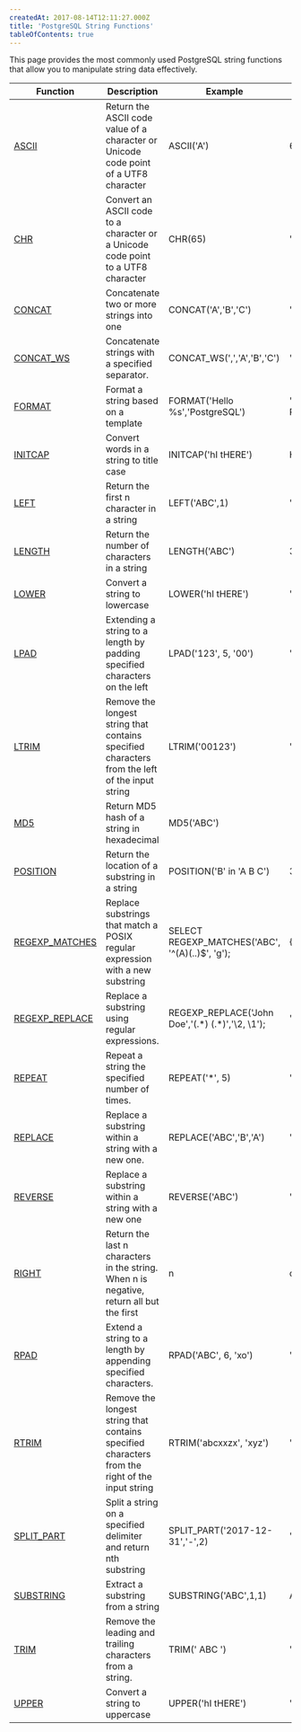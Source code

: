 ```yaml
---
createdAt: 2017-08-14T12:11:27.000Z
title: 'PostgreSQL String Functions'
tableOfContents: true
---
```


This page provides the most commonly used PostgreSQL string functions that allow you to manipulate string data effectively.  

| Function                                                                                                    | Description                                                                                     | Example                                              | Result             |
| ----------------------------------------------------------------------------------------------------------- | ----------------------------------------------------------------------------------------------- | ---------------------------------------------------- | ------------------ |
| [ASCII](/postgresql/postgresql-string-functions/postgresql-ascii)                   | Return the ASCII code value of a character or Unicode code point of a UTF8 character            | ASCII('A')                                           | 65                 |
| [CHR](/postgresql/postgresql-string-functions/postgresql-chr)                       | Convert an ASCII code to a character or a Unicode code point to a UTF8 character                | CHR(65)                                              | 'A'                |
| [CONCAT](/postgresql/postgresql-string-functions/postgresql-concat-function)        | Concatenate two or more strings into one                                                        | CONCAT('A','B','C')                                  | 'ABC'              |
| [CONCAT_WS](/postgresql/postgresql-string-functions/postgresql-concat_ws)           | Concatenate strings with a specified separator.                                                 | CONCAT_WS(',','A','B','C')                           | 'A,B,C'            |
| [FORMAT](/postgresql/postgresql-string-functions/postgresql-format)                 | Format a string based on a template                                                             | FORMAT('Hello %s','PostgreSQL')                      | 'Hello PostgreSQL' |
| [INITCAP](/postgresql/postgresql-string-functions/postgresql-letter-case-functions) | Convert words in a string to title case                                                         | INITCAP('hI tHERE')                                  | Hi There           |
| [LEFT](/postgresql/postgresql-string-functions/postgresql-left)                     | Return the first n character in a string                                                        | LEFT('ABC',1)                                        | 'A'                |
| [LENGTH](/postgresql/postgresql-string-functions/postgresql-length-function)        | Return the number of characters in a string                                                     | LENGTH('ABC')                                        | 3                  |
| [LOWER](/postgresql/postgresql-string-functions/postgresql-lower)                   | Convert a string to lowercase                                                                   | LOWER('hI tHERE')                                    | 'hi there'         |
| [LPAD](/postgresql/postgresql-string-functions/postgresql-lpad)                     | Extending a string to a length by padding specified characters on the left                      | LPAD('123', 5, '00')                                 | '00123'            |
| [LTRIM](/postgresql/postgresql-string-functions/postgresql-ltrim)                   | Remove the longest string that contains specified characters from the left of the input string  | LTRIM('00123')                                       | '123'              |
| [MD5](/postgresql/postgresql-string-functions/postgresql-md5)                       | Return MD5 hash of a string in hexadecimal                                                      | MD5('ABC')                                           |                    |
| [POSITION](/postgresql/postgresql-string-functions/postgresql-position)             | Return the location of a substring in a string                                                  | POSITION('B' in 'A B C')                             | 3                  |
| [REGEXP_MATCHES](/postgresql/postgresql-string-functions/postgresql-regexp_matches) | Replace substrings that match a POSIX regular expression with a new substring                   | SELECT REGEXP_MATCHES('ABC', '^(A)(..)\$', 'g');     | \{A,BC}             |
| [REGEXP_REPLACE](/postgresql/postgresql-string-functions/regexp_replace)            | Replace a substring using regular expressions.                                                  | REGEXP_REPLACE('John Doe','(.\*) (.\*)','\\2, \\1'); | 'Doe, John'        |
| [REPEAT](/postgresql/postgresql-string-functions/postgresql-repeat)                 | Repeat a string the specified number of times.                                                  | REPEAT('\*', 5)                                      | '\*\*\*\*\*'       |
| [REPLACE](/postgresql/postgresql-string-functions/postgresql-replace)               | Replace a substring within a string with a new one.                                             | REPLACE('ABC','B','A')                               | 'AAC'              |
| [REVERSE](/postgresql/postgresql-string-functions/postgresql-reverse)               | Replace a substring within a string with a new one                                              | REVERSE('ABC')                                       | 'CBA'              |
| [RIGHT](/postgresql/postgresql-string-functions/postgresql-right)                   | Return the last n characters in the string. When n is negative, return all but the first        | n                                                    | characters.        | RIGHT('ABC', 2) | 'BC' |
| [RPAD](/postgresql/postgresql-string-functions/postgresql-rpad)                     | Extend a string to a length by appending specified characters.                                  | RPAD('ABC', 6, 'xo')                                 | 'ABCxox'           |
| [RTRIM](/postgresql/postgresql-string-functions/postgresql-rtrim)                   | Remove the longest string that contains specified characters from the right of the input string | RTRIM('abcxxzx', 'xyz')                              | 'abc'              |
| [SPLIT_PART](/postgresql/postgresql-string-functions/postgresql-split_part)         | Split a string on a specified delimiter and return nth substring                                | SPLIT_PART('2017-12-31','-',2)                       | '12'               |
| [SUBSTRING](/postgresql/postgresql-string-functions/postgresql-substring)           | Extract a substring from a string                                                               | SUBSTRING('ABC',1,1)                                 | A'                 |
| [TRIM](/postgresql/postgresql-string-functions/postgresql-trim-function)            | Remove the leading and trailing characters from a string.                                       | TRIM(' ABC ')                                        | 'ABC'              |
| [UPPER](/postgresql/postgresql-string-functions/postgresql-upper)                   | Convert a string to uppercase                                                                   | UPPER('hI tHERE')                                    | 'HI THERE'         |
